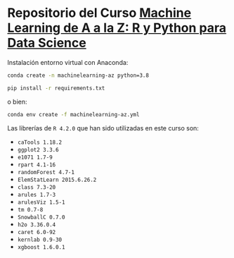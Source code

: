 # Repositorio del Curso [Machine Learning de A a la Z: R y Python para Data Science](https://cursos.frogamesformacion.com/courses/machine-learning-az/)

Instalación entorno virtual con Anaconda:

```bash
conda create -n machinelearning-az python=3.8
```

```bash
pip install -r requirements.txt
```

o bien:

```bash
conda env create -f machinelearning-az.yml
```

Las librerías de `R 4.2.0` que han sido utilizadas en este curso son:

* `caTools 1.18.2`
* `ggplot2 3.3.6`
* `e1071 1.7-9`
* `rpart 4.1-16`
* `randomForest 4.7-1`
* `ElemStatLearn 2015.6.26.2`
* `class 7.3-20`
* `arules 1.7-3`
* `arulesViz 1.5-1`
* `tm 0.7-8`
* `SnowballC 0.7.0`
* `h2o 3.36.0.4`
* `caret 6.0-92`
* `kernlab 0.9-30`
* `xgboost 1.6.0.1`
